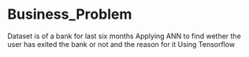 # Business_Problem
Dataset is of a bank for last six months 
Applying ANN to find wether the user has exited the bank or not and the reason for it
Using Tensorflow
